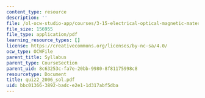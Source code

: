 ```yaml
---
content_type: resource
description: ''
file: /ol-ocw-studio-app/courses/3-15-electrical-optical-magnetic-materials-and-devices-fall-2006/bbc013663892badce2e11d317abf5dba_quiz2_2006_sol.pdf
file_size: 156955
file_type: application/pdf
learning_resource_types: []
license: https://creativecommons.org/licenses/by-nc-sa/4.0/
ocw_type: OCWFile
parent_title: Syllabus
parent_type: CourseSection
parent_uid: 8c63253c-fa7e-20bb-9980-8f81175998c8
resourcetype: Document
title: quiz2_2006_sol.pdf
uid: bbc01366-3892-badc-e2e1-1d317abf5dba
---
```

